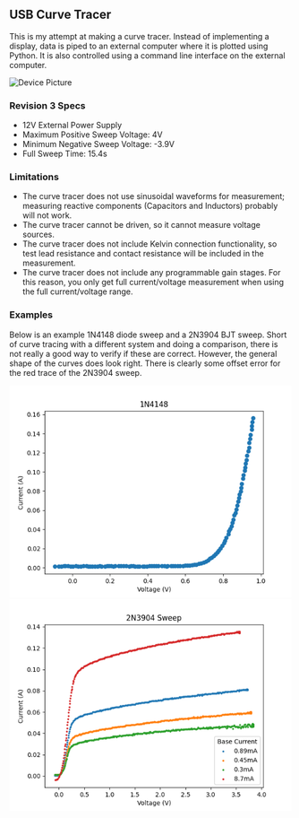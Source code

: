 <h2> USB Curve Tracer </h2>
This is my attempt at making a curve tracer.  
Instead of implementing a display, data is piped to an external computer where it is plotted using Python. It is also controlled using a command line interface on the external computer. 

![Device Picture](./device_picture_REV3.JPG)

<h3> Revision 3 Specs </h3>
<ul>
<li>12V External Power Supply</li>
<li>Maximum Positive Sweep Voltage: 4V</li>
<li>Minimum Negative Sweep Voltage: -3.9V</li>
<li>Full Sweep Time: 15.4s</li>
</ul>

<h3> Limitations </h3>
<ul>
<li>The curve tracer does not use sinusoidal waveforms for measurement; measuring reactive components 
(Capacitors and Inductors) probably will not work. </li>
<li>The curve tracer cannot be driven, so it cannot measure voltage sources.</li>
<li>The curve tracer does not include Kelvin connection functionality, so test lead resistance and 
contact resistance will be included in the measurement. </li>
<li> The curve tracer does not include any programmable gain stages. For this reason, you only get full
current/voltage measurement when using the full current/voltage range.</li>
</ul> 

<h3> Examples </h3>
<p>Below is an example 1N4148 diode sweep and a 2N3904 BJT sweep. Short of curve tracing with a different system and doing a comparison, there is not really a good way to verify if these are correct. However, the general shape of the curves does look right. There is clearly some offset error for the red trace of the 2N3904 sweep. </p>

![1N4148 Diode](./examples/1N4148_REV3.png)
![2N3904 BJT](./examples/2N3904_REV3.png)
